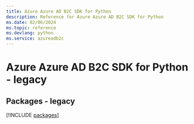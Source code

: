 ```yaml
---
title: Azure Azure AD B2C SDK for Python
description: Reference for Azure Azure AD B2C SDK for Python
ms.date: 02/06/2024
ms.topic: reference
ms.devlang: python
ms.service: azureadb2c
---
```

# Azure Azure AD B2C SDK for Python - legacy
## Packages - legacy
[!INCLUDE [packages](azure-ad-b2c-index.md)]